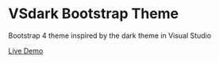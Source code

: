 ﻿# VSdark Bootstrap Theme

Bootstrap 4 theme inspired by the dark theme in Visual Studio

[Live Demo](https://rawgit.com/StrutTower/VSdark-Bootstrap-Theme/4.0.0/demo/index.html)
